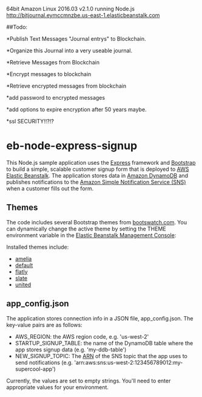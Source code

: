 
64bit Amazon Linux 2016.03 v2.1.0 running Node.js
 http://bitjournal.eymccmnzbe.us-east-1.elasticbeanstalk.com 
 
 ##Todo: 
 
 *Publish Text Messages "Journal entrys" to Blockchain.
 
 *Organize this Journal into a very useable journal.
 
 *Retrieve Messages from Blockchain
 
 *Encrypt messages to blockchain
 
 *Retrieve encrypted messages from blockchain
 
 *add password to encrypted messages
 
 *add options to expire encryption after 50 years maybe.
 
 *ssl SECURITY!!?!?

eb-node-express-signup
======================

This Node.js sample application uses the [Express](http://expressjs.com/) framework and [Bootstrap](http://getbootstrap.com/) to build a simple, scalable customer signup form that is deployed to [AWS Elastic Beanstalk](http://aws.amazon.com/elasticbeanstalk/). The application stores data in [Amazon DynamoDB](http://aws.amazon.com/dynamodb/) and publishes notifications to the [Amazon Simple Notification Service (SNS)](http://aws.amazon.com/sns/) when a customer fills out the form.

## Themes
The code includes several Bootstrap themes from [bootswatch.com](http://bootswatch.com/). You can dynamically change the active theme by setting the THEME environment variable in the [Elastic Beanstalk Management Console](https://console.aws.amazon.com/elasticbeanstalk):

Installed themes include:

* [amelia](http://bootswatch.com/amelia)
* [default](http://bootswatch.com/default)
* [flatly](http://bootswatch.com/flatly)
* [slate](http://bootswatch.com/slate)
* [united](http://bootswatch.com/united)

## app_config.json
The application stores connection info in a JSON file, app_config.json. The key-value pairs are as follows:
* AWS_REGION: the AWS region code, e.g. 'us-west-2'
* STARTUP_SIGNUP_TABLE: the name of the DynamoDB table where the app stores signup data (e.g. 'my-ddb-table')
* NEW_SIGNUP_TOPIC: The [ARN](http://docs.aws.amazon.com/general/latest/gr/aws-arns-and-namespaces.html) of the SNS topic that the app uses to send notifications (e.g. 'arn:aws:sns:us-west-2:123456789012:my-supercool-app')

Currently, the values are set to empty strings. You'll need to enter appropriate values for your environment.

